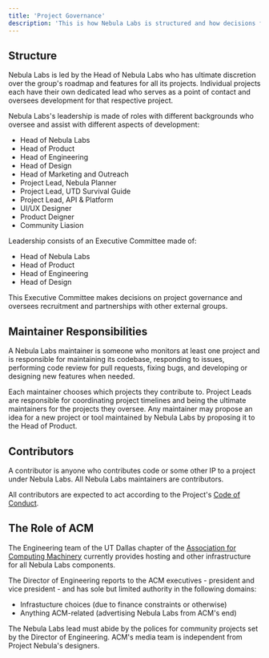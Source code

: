 ```yaml
---
title: 'Project Governance'
description: 'This is how Nebula Labs is structured and how decisions for its products are made.'
---
```


## Structure

Nebula Labs is led by the Head of Nebula Labs who has ultimate discretion
over the group's roadmap and features for all its projects. Individual projects
each have their own dedicated lead who serves as a point of contact and oversees
development for that respective project.

Nebula Labs's leadership is made of roles with different backgrounds who
oversee and assist with different aspects of development:

- Head of Nebula Labs
- Head of Product
- Head of Engineering
- Head of Design
- Head of Marketing and Outreach
- Project Lead, Nebula Planner
- Project Lead, UTD Survival Guide
- Project Lead, API & Platform
- UI/UX Designer
- Product Deigner
- Community Liasion

Leadership consists of an Executive Committee made of:

- Head of Nebula Labs
- Head of Product
- Head of Engineering
- Head of Design

This Executive Committee makes decisions on project governance and oversees
recruitment and partnerships with other external groups.

## Maintainer Responsibilities

A Nebula Labs maintainer is someone who monitors at least one project
and is responsible for maintaining its codebase, responding to issues,
performing code review for pull requests, fixing bugs, and developing or
designing new features when needed.

Each maintainer chooses which projects they contribute to. Project Leads are
responsible for coordinating project timelines and being the ultimate
maintainers for the projects they oversee. Any maintainer may propose an idea
for a new project or tool maintained by Nebula Labs by proposing it to the
Head of Product.

## Contributors

A contributor is anyone who contributes code or some other IP to a project under
Nebula Labs. All Nebula Labs maintainers are contributors.

All contributors are expected to act according to the Project's
[Code of Conduct](/code-of-conduct).

## The Role of ACM

The Engineering team of the UT Dallas chapter of the
[Association for Computing Machinery](https://acmutd.co) currently provides
hosting and other infrastructure for all Nebula Labs components.

The Director of Engineering reports to the ACM executives - president and vice
president - and has sole but limited authority in the following domains:

- Infrastucture choices (due to finance constraints or otherwise)
- Anything ACM-related (advertising Nebula Labs from ACM's end)

The Nebula Labs lead must abide by the polices for community projects set by
the Director of Engineering. ACM's media team is independent from Project
Nebula's designers.
